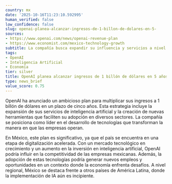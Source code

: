 ```yaml
---
country: mx
date: '2025-10-16T11:23:10.592995'
human_verified: false
low_confidence: false
slug: openai-planea-alcanzar-ingresos-de-1-billon-de-dolares-en-5-
sources:
- https://www.openai.com/news/openai-revenue-plan
- https://www.economist.com/mexico-technology-growth
subtitle: La compañía busca expandir su influencia y servicios a nivel global
tags:
- OpenAI
- Inteligencia Artificial
- Economía
tier: silver
title: OpenAI planea alcanzar ingresos de 1 billón de dólares en 5 años
type: news_brief
value_score: 0.75
---
```


<p>OpenAI ha anunciado un ambicioso plan para multiplicar sus ingresos a 1 billón de dólares en un plazo de cinco años. Esta estrategia incluye la expansión de sus servicios de inteligencia artificial y la creación de nuevas herramientas que faciliten su adopción en diversos sectores. La compañía se posiciona como líder en el desarrollo de tecnologías que transforman la manera en que las empresas operan.</p><p>En México, este plan es significativo, ya que el país se encuentra en una etapa de digitalización acelerada. Con un mercado tecnológico en crecimiento y un aumento en la inversión en inteligencia artificial, OpenAI podría influir en la competitividad de las empresas mexicanas. Además, la adopción de estas tecnologías podría generar nuevos empleos y oportunidades en un contexto donde la economía enfrenta desafíos. A nivel regional, México se destaca frente a otros países de América Latina, donde la implementación de IA aún es incipiente.</p>